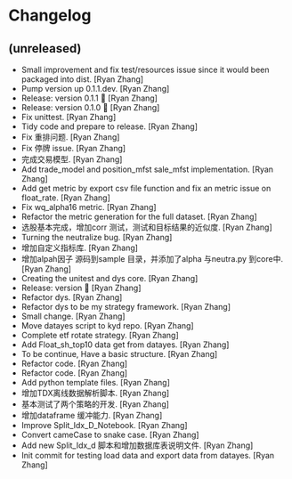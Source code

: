 Changelog
=========


(unreleased)
------------
- Small improvement and fix test/resources issue since it would been
  packaged into dist. [Ryan Zhang]
- Pump version up 0.1.1.dev. [Ryan Zhang]
- Release: version 0.1.1 🚀 [Ryan Zhang]
- Release: version 0.1.0 🚀 [Ryan Zhang]
- Fix unittest. [Ryan Zhang]
- Tidy code and prepare to release. [Ryan Zhang]
- Fix 重排问题. [Ryan Zhang]
- Fix 停牌 issue. [Ryan Zhang]
- 完成交易模型. [Ryan Zhang]
- Add trade_model and position_mfst sale_mfst implementation. [Ryan
  Zhang]
- Add get metric by export csv file function and fix an metric issue on
  float_rate. [Ryan Zhang]
- Fix wq_alpha16 metric. [Ryan Zhang]
- Refactor the metric generation for the full dataset. [Ryan Zhang]
- 选股基本完成，增加corr 测试，测试和目标结果的近似度. [Ryan Zhang]
- Turning the neutralize bug. [Ryan Zhang]
- 增加自定义指标库. [Ryan Zhang]
- 增加alpah因子 源码到sample 目录，并添加了alpha 与neutra.py 到core中. [Ryan Zhang]
- Creating the unitest and dys core. [Ryan Zhang]
- Release: version  🚀 [Ryan Zhang]
- Refactor dys. [Ryan Zhang]
- Refactor dys to be my strategy framework. [Ryan Zhang]
- Small change. [Ryan Zhang]
- Move datayes script to kyd repo. [Ryan Zhang]
- Complete etf rotate strategy. [Ryan Zhang]
- Add Float_sh_top10 data get from datayes. [Ryan Zhang]
- To be continue, Have a basic structure. [Ryan Zhang]
- Refactor code. [Ryan Zhang]
- Refactor code. [Ryan Zhang]
- Add python template files. [Ryan Zhang]
- 增加TDX离线数据解析脚本. [Ryan Zhang]
- 基本测试了两个策略的开发. [Ryan Zhang]
- 增加dataframe 缓冲能力. [Ryan Zhang]
- Improve Split_Idx_D_Notebook. [Ryan Zhang]
- Convert cameCase to snake case. [Ryan Zhang]
- Add new Split_Idx_d 脚本和增加数据库表说明文件. [Ryan Zhang]
- Init commit for testing load data and export data from datayes. [Ryan
  Zhang]


